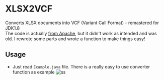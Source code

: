 # XLSX2VCF
Converts XLSX documents into VCF (Variant Call Format) - remastered for JDK1.8  
The code is actually [from Apache](https://svn.apache.org/repos/asf/poi/trunk/poi-examples/src/main/java/org/apache/poi/examples/xssf/eventusermodel/XLSX2CSV.java), but it didn't work as intended and was old. I rewrote some parts and wrote a function to make things easy!

## Usage
- Just read `Example.java` file. There is a really easy to use converter function as example
![ss](https://user-images.githubusercontent.com/95364352/233811494-2cd7b5d6-1f86-4075-93cb-5a099cfff1a4.png)
